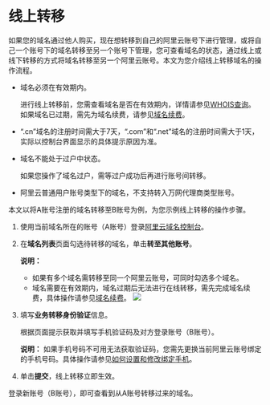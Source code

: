 # 线上转移

如果您的域名通过他人购买，现在想转移到自己的阿里云账号下进行管理，或将自己一个账号下的域名转移至另一个账号下管理，您可查看域名的状态，通过线上或线下转移的方式将域名转移至另一个阿里云账号。本文为您介绍线上转移域名的操作流程。

-   域名必须在有效期内。

    进行线上转移前，您需查看域名是否在有效期内，详情请参见[WHOIS查询](/cn.zh-CN/域名查询/WHOIS查询.md)。如果域名已过期，需先为域名续费，请参见[域名续费](/cn.zh-CN/域名管理/域名续费/域名续费.md)。

-   “.cn”域名的注册时间需大于7天，“.com”和“.net”域名的注册时间需大于1天，实际以控制台界面显示的具体提示原因为准。
-   域名不能处于过户中状态。

    如果您操作了域名过户，需等过户成功后再进行账号间转移。

-   阿里云普通用户账号类型下的域名，不支持转入万网代理商类型账号。

本文以将A账号注册的域名转移至B账号为例，为您示例线上转移的操作步骤。

1.  使用当前域名所在的账号（A账号）登录[阿里云域名控制台](https://dc.console.aliyun.com/next/index#/domain/list/all-domain)。

2.  在**域名列表**页面勾选待转移的域名，单击**转至其他账号**。

    **说明：**

    -   如果有多个域名需转移至同一个阿里云账号，可同时勾选多个域名。
    -   域名需要在有效期内，域名过期后无法进行在线转移，需先完成域名续费，具体操作请参见[域名续费](/cn.zh-CN/域名管理/域名续费/域名续费.md)。
    ![](https://static-aliyun-doc.oss-accelerate.aliyuncs.com/assets/img/zh-CN/7295219951/p50693.png)

3.  填写**业务转移身份验证**信息。

    根据页面提示获取并填写手机验证码及对方登录账号（B账号）。

    **说明：** 如果手机号码不可用无法获取验证码，您需先更换当前阿里云账号绑定的手机号码。具体操作请参见[如何设置和修改绑定手机](https://help.aliyun.com/document_detail/37219.html)。

4.  单击**提交**，线上转移立即生效。


登录新账号（B账号），即可查看到从A账号转移过来的域名。

